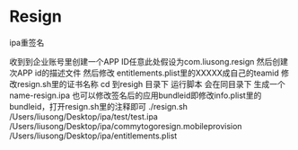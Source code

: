 # Resign
ipa重签名


收到到企业账号里创建一个APP ID任意此处假设为com.liusong.resign
然后创建次APP id的描述文件
然后修改 entitlements.plist里的XXXXX成自己的teamid
修改resign.sh里的证书名称
cd 到resigh 目录下
运行脚本
会在同目录下 生成一个name-resign.ipa
也可以修改签名后的应用bundleid即修改info.plist里的bundleid，打开resign.sh里的注释即可
./resign.sh /Users/liusong/Desktop/ipa/test/test.ipa  /Users/liusong/Desktop/ipa/commytogoresign.mobileprovision /Users/liusong/Desktop/ipa/entitlements.plist
